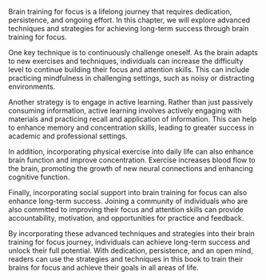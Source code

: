 
Brain training for focus is a lifelong journey that requires dedication, persistence, and ongoing effort. In this chapter, we will explore advanced techniques and strategies for achieving long-term success through brain training for focus.

One key technique is to continuously challenge oneself. As the brain adapts to new exercises and techniques, individuals can increase the difficulty level to continue building their focus and attention skills. This can include practicing mindfulness in challenging settings, such as noisy or distracting environments.

Another strategy is to engage in active learning. Rather than just passively consuming information, active learning involves actively engaging with materials and practicing recall and application of information. This can help to enhance memory and concentration skills, leading to greater success in academic and professional settings.

In addition, incorporating physical exercise into daily life can also enhance brain function and improve concentration. Exercise increases blood flow to the brain, promoting the growth of new neural connections and enhancing cognitive function.

Finally, incorporating social support into brain training for focus can also enhance long-term success. Joining a community of individuals who are also committed to improving their focus and attention skills can provide accountability, motivation, and opportunities for practice and feedback.

By incorporating these advanced techniques and strategies into their brain training for focus journey, individuals can achieve long-term success and unlock their full potential. With dedication, persistence, and an open mind, readers can use the strategies and techniques in this book to train their brains for focus and achieve their goals in all areas of life.

